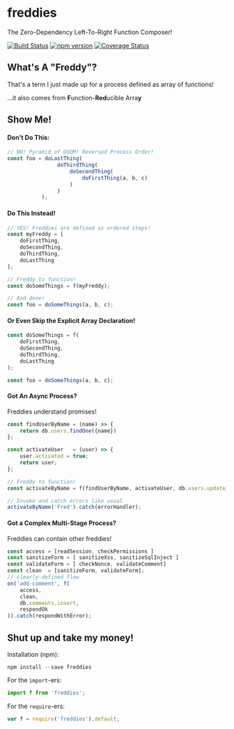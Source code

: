 # freddies
The Zero-Dependency Left-To-Right Function Composer!

[![Build Status](https://travis-ci.org/quinnnned/freddies.svg?branch=master)](https://travis-ci.org/quinnnned/freddies)
[![npm version](https://img.shields.io/npm/v/freddies.svg?style=flat-square)](https://www.npmjs.com/package/freddies)
[![Coverage Status](https://coveralls.io/repos/github/quinnnned/freddies/badge.svg?branch=master)](https://coveralls.io/github/quinnnned/freddies?branch=master)

## What's A "Freddy"?  
That's a term I just made up for a process defined as array of functions! 

...it also comes from **F**unction-**Red**ucible Arra**y**

## Show Me!

#### Don't Do This:
```js
// NO! Pyramid of DOOM! Reversed Process Order!
const foo = doLastThing(
                doThirdThing(
                    doSecondThing(
                        doFirstThing(a, b, c)
                    )
                )
           );
```

#### Do This Instead!
```js
// YES! Freddies are defined as ordered steps!
const myFreddy = [
    doFirstThing, 
    doSecondThing, 
    doThirdThing, 
    doLastThing
];

// Freddy to function!
const doSomeThings = f(myFreddy);

// And done!
const foo = doSomeThings(a, b, c);
```

#### Or Even Skip the Explicit Array Declaration!
```js
const doSomeThings = f(
    doFirstThing, 
    doSecondThing, 
    doThirdThing, 
    doLastThing
);

const foo = doSomeThings(a, b, c);
```

#### Got An Async Process?
Freddies understand promises!

```js
const findUserByName = (name) => { 
    return db.users.findOne({name}) 
};

const activateUser   = (user) => {
    user.activated = true;
    return user;
};

// Freddy to function!
const activateByName = f(findUserByName, activateUser, db.users.update);

// Invoke and catch errors like usual
activateByName('Fred').catch(errorHandler);

```

#### Got a Complex Multi-Stage Process?
Freddies can contain other freddies!
```js
const access = [readSession, checkPermissions ]
const sanitizeForm = [ sanitizeXss, sanitizeSqlInject ]
const validateForm = [ checkNonce, validateComment]
const clean  = [sanitizeForm, validateForm];
// clearly-defined flow 
on('add-comment', f(
    access,
    clean,
    db.comments.insert,
    respondOk
)).catch(respondWithError);

```


## Shut up and take my money!

Installation (npm):
```
npm install --save freddies
```

For the ```import```-ers:
```js
import f from 'freddies';
```

For the ```require```-ers:
```js
var f = require('freddies').default;
```
